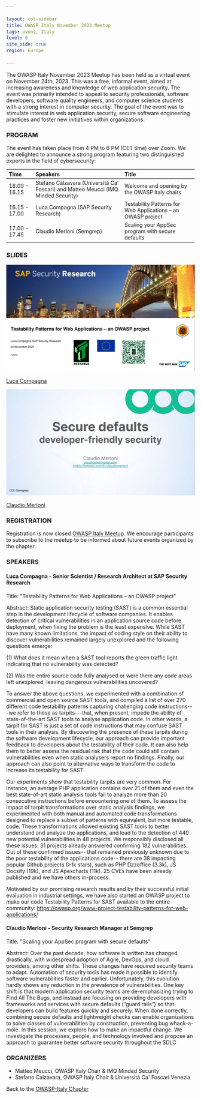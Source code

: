 ```yaml
---

layout: col-sidebar
title: OWASP Italy November 2023 Meetup
tags: event, Italy
level: 0
site_side: true
region: Europe

---
```


The OWASP Italy November 2023 Meetup has been held as a virtual event on November 24th, 2023. This was a free, informal event, aimed at increasing awareness and knowledge of web application security. The event was primarily intended to appeal to security professionals, software developers, software quality engineers, and computer science students with a strong interest in computer security. The goal of the event was to stimulate interest in web application security, secure software engineering practices and foster new initiatives within organizations.

### PROGRAM

The event has taken place from 4 PM to 6 PM (CET time) over Zoom. We are delighted to announce a strong program featuring two distinguished experts in the field of cybersecurity:

| Time          | Speakers                                                                           | Title                                                        |
| :---          | :---                                                                               | :---                                                         |
| 16.00 - 16.15 | Stefano Calzavara (Università Ca' Foscari) and Matteo Meucci (IMQ Minded Security) | Welcome and opening by the OWASP Italy chairs                |
| 16.15 - 17.00 | Luca Compagna (SAP Security Research)                                              | Testability Patterns for Web Applications – an OWASP project |
| 17.00 - 17.45 | Claudio Merloni (Semgrep)                                                          | Scaling your AppSec program with secure defaults             |

### SLIDES
<p align="center">
<img src="https://github.com/OWASP/www-chapter-italy/blob/master/assets/images/Compagna.png?raw=true" width=600 /> 


  [Luca Compagna](https://github.com/OWASP/www-chapter-italy/blob/master/assets/images/Luca%20Compagna%20-%20Testable%20-%20OWASP%20Italy%20meetup%2024-11-23.pdf) 
  </p>
  
  <p align="center">
 <img src="https://github.com/OWASP/www-chapter-italy/blob/master/assets/images/P4P3r.png?raw=true" width=600 /> 

 
 [Claudio Merloni](https://github.com/OWASP/www-chapter-italy/blob/master/assets/images/Claudio%20Merloni%20-%20OWASP%20Italy%20Meetup%20-%2024-11-23.pdf) 
  </p> 

### REGISTRATION

Registration is now closed [OWASP Italy Meetup](https://www.meetup.com/it-IT/owasp-italy-meetup-group/). We encourage participants to subscribe to the meetup to be informed about future events organized by the chapter.

### SPEAKERS
#### Luca Compagna - Senior Scientist / Research Architect at SAP Security Research
Title: "Testability Patterns for Web Applications – an OWASP project"

Abstract:
Static application security testing (SAST) is a common essential step in the development lifecycle of software companies. It enables detection of critical vulnerabilities in an application source code before deployment, when fixing the problem is the least expensive. While SAST have many known limitations, the impact of coding style on their ability to discover vulnerabilities remained largely unexplored and the following questions emerge:

(1) What does it mean when a SAST tool reports the green traffic light indicating that no vulnerability was detected?

(2) Was the entire source code fully analysed or were there any code areas left unexplored, leaving dangerous vulnerabilities uncovered?

To answer the above questions, we experimented with a combination of commercial and open source SAST tools, and compiled a list of over 270 different code testability patterns capturing challenging code instructions---we refer to these as tarpits---that, when present, impede the ability of state-of-the-art SAST tools to analyse application code. In other words, a tarpit for SAST is just a set of code instructions that may confuse SAST tools in their analysis. By discovering the presence of these tarpits during the software development lifecycle, our approach can provide important feedback to developers about the testability of their code. It can also help them to better assess the residual risk that the code could still contain vulnerabilities even when static analysers report no findings. Finally, our approach can also point to alternative ways to transform the code to increase its testability for SAST.

Our experiments show that testability tarpits are very common. For instance, an average PHP application contains over 21 of them and even the best state-of-art static analysis tools fail to analyze more than 20 consecutive instructions before encountering one of them. To assess the impact of tarpit transformations over static analysis findings, we experimented with both manual and automated code transformations designed to replace a subset of patterns with equivalent, but more testable, code. These transformations allowed existing SAST tools to better understand and analyze the applications, and lead to the detection of 440 new potential vulnerabilities in 48 projects. We responsibly disclosed all these issues: 31 projects already answered confirming 182 vulnerabilities. Out of these confirmed issues-- that remained previously unknown due to the poor testability of the applications code-- there are 38 impacting popular Github projects (>1k stars), such as PHP Dzzoffice (3.3k), JS Docsify (19k), and JS Apexcharts (11k). 25 CVEs have been already published and we have others in-process.

Motivated by our promising research results and by their successful initial evaluation in industrial settings, we have also started an OWASP project to make our code Testability Patterns for SAST available to the entire community: https://owasp.org/www-project-testability-patterns-for-web-applications/

#### Claudio Merloni - Security Research Manager at Semgrep
Title: "Scaling your AppSec program with secure defaults"

Abstract:
Over the past decade, how software is written has changed drastically, with widespread
adoption of Agile, DevOps, and cloud providers, among other shifts. These changes have
required security teams to adapt.
Automation of security tools has made it possible to identify software vulnerabilities faster and
earlier. Unfortunately, this evolution hardly shows any reduction in the prevalence of
vulnerabilities.
One key shift is that modern application security teams are de-emphasizing trying to Find All
The Bugs, and instead are focusing on providing developers with frameworks and services with
secure defaults (“guard rails”) so that developers can build features quickly and securely. When
done correctly, combining secure defaults and lightweight checks can enable organizations to
solve classes of vulnerabilities by construction, preventing bug whack-a-mole.
In this session, we explore how to make an impactful change. We investigate the processes,
people, and technology involved and propose an approach to guarantee better software security
throughout the SDLC




### ORGANIZERS
- Matteo Meucci, OWASP Italy Chair & IMQ Minded Security
- Stefano Calzavara, OWASP Italy Chair & Università Ca' Foscari Venezia

Back to the [OWASP-Italy Chapter](https://owasp.org/www-chapter-italy)
